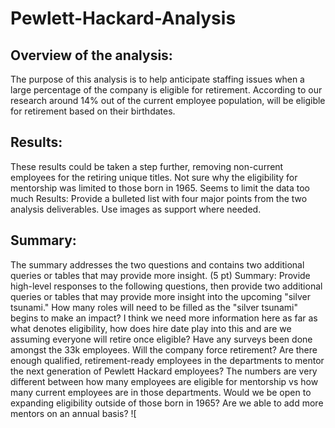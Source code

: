 # Pewlett-Hackard-Analysis

## Overview of the analysis: ##
The purpose of this analysis is to help anticipate staffing issues when a large percentage of the company is eligible for retirement. According to our research around 14% out of the current employee population, will be eligible for retirement based on their birthdates.

## Results: ##

These results could be taken a step further, removing non-current employees for the retiring unique titles.
Not sure why the eligibility for mentorship was limited to those born in 1965. Seems to limit the data too much
Results: Provide a bulleted list with four major points from the two analysis deliverables. Use images as support where needed.

## Summary: ##

The summary addresses the two questions and contains two additional queries or tables that may provide more insight. (5 pt)
Summary: Provide high-level responses to the following questions, then provide two additional queries or tables that may provide more insight into the upcoming "silver tsunami."
How many roles will need to be filled as the "silver tsunami" begins to make an impact? I think we need more information here as far as what denotes eligibility, how does hire date play into this and are we assuming everyone will retire once eligible? Have any surveys been done amongst the 33k employees. Will the company force retirement? 
Are there enough qualified, retirement-ready employees in the departments to mentor the next generation of Pewlett Hackard employees? The numbers are very different between how many employees are eligible for mentorship vs how many current employees are in those departments. Would we be open to expanding eligibility outside of those born in 1965? Are we able to add more mentors on an annual basis? 
![
